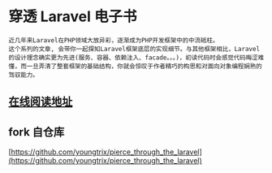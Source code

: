 # 穿透 Laravel 电子书

	近几年来Laravel在PHP领域大放异彩，逐渐成为PHP开发框架中的中流砥柱。
	这个系列的文章, 会带你一起探知Laravel框架底层的实现细节。与其他框架相比，Laravel的设计理念确实更为先进(服务、容器、依赖注入、facade。。。)，初读代码时会感觉代码晦涩难懂，而一旦弄清了整套框架的基础结构，你就会惊叹于作者精巧的构思和对面向对象编程娴熟的驾驭能力。

## [在线阅读地址](https://laravel.wonyes.org)

## fork 自仓库 

[https://github.com/youngtrix/pierce_through_the_laravel](https://github.com/youngtrix/pierce_through_the_laravel)


